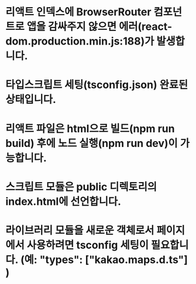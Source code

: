 # 리액트 인덱스에 BrowserRouter 컴포넌트로 앱을 감싸주지 않으면 에러(react-dom.production.min.js:188)가 발생합니다.

# 타입스크립트 세팅(tsconfig.json) 완료된 상태입니다.

# 리액트 파일은 html으로 빌드(npm run build) 후에 노드 실행(npm run dev)이 가능합니다.

# 스크립트 모듈은 public 디렉토리의 index.html에 선언합니다.

# 라이브러리 모듈을 새로운 객체로서 페이지에서 사용하려면 tsconfig 세팅이 필요합니다. (예: "types": ["kakao.maps.d.ts"] )
